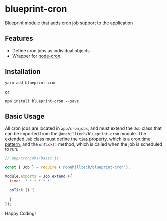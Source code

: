 blueprint-cron
===============================

Blueprint module that adds cron job support to the application

## Features

* Define cron jobs as individual objects
* Wrapper for [node-cron](https://github.com/kelektiv/node-cron).

## Installation

    yarn add blueprint-cron
    
or

    npm install blueprint-cron --save
    
## Basic Usage

All cron jobs are located in `app/cronjobs`, and must extend the `Job` class
that can be imported from the `@onehilltech/blueprint-cron` module. The extended
`Job` class must define the `time` property, which is a [cron time pattern](http://crontab.org/),
and the `onTick()` method, which is called when the job is scheduled to run.

```javascript
// app/cronjobs/basic.js

const { Job } = require ('@onehilltech/blueprint-cron');

module.exports = Job.extend ({
  time: '* * * * * *',

  onTick () {
    
  }
});
```

Happy Coding!